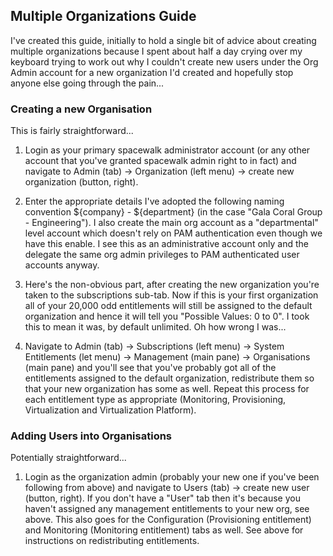 ## Multiple Organizations Guide

I've created this guide, initially to hold a single bit of advice about creating multiple organizations because I spent about half a day crying over my keyboard trying to work out why I couldn't create new users under the Org Admin account for a new organization I'd created and hopefully stop anyone else going through the pain...

### Creating a new Organisation

This is fairly straightforward...


1) Login as your primary spacewalk administrator account (or any other account that you've granted spacewalk admin right to in fact) and navigate to Admin (tab) -> Organization (left menu) -> create new organization (button, right).

2) Enter the appropriate details I've adopted the following naming convention ${company} - ${department} (in the case "Gala Coral Group - Engineering"). I also create the main org account as a "departmental" level account which doesn't rely on PAM authentication even though we have this enable. I see this as an administrative account only and the delegate the same org admin privileges to PAM authenticated user accounts anyway.

3) Here's the non-obvious part, after creating the new organization you're taken to the subscriptions sub-tab. Now if this is your first organization all of your 20,000 odd entitlements will still be assigned to the default organization and hence it will tell you "Possible Values: 0 to 0". I took this to mean it was, by default unlimited. Oh how wrong I was...

4) Navigate to Admin (tab) -> Subscriptions (left menu) -> System Entitlements (let menu) -> Management (main pane) -> Organisations (main pane) and you'll see that you've probably got all of the entitlements assigned to the default organization, redistribute them so that your new organization has some as well. Repeat this process for each entitlement type as appropriate (Monitoring, Provisioning, Virtualization and Virtualization Platform).
### Adding Users into Organisations

Potentially straightforward...


1) Login as the organization admin (probably your new one if you've been following from above) and navigate to Users (tab) -> create new user (button, right). If you don't have a "User" tab then it's because you haven't assigned any management entitlements to your new org, see above. This also goes for the Configuration (Provisioning entitlement) and Monitoring (Monitoring entitlement) tabs as well. See above for instructions on redistributing entitlements.

